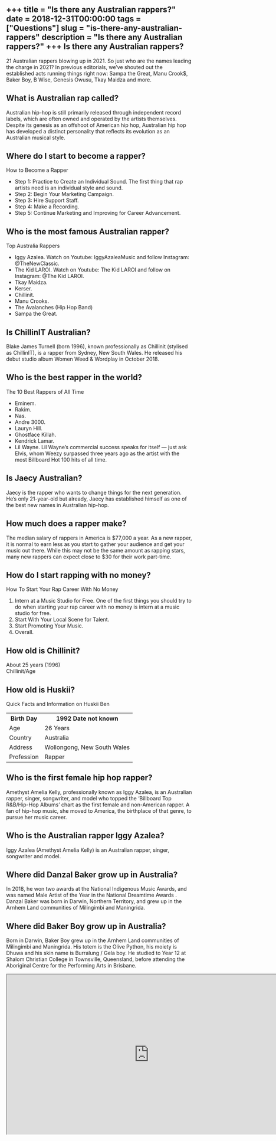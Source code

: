 +++
title = "Is there any Australian rappers?"
date = 2018-12-31T00:00:00
tags = ["Questions"]
slug = "is-there-any-australian-rappers"
description = "Is there any Australian rappers?"
+++
Is there any Australian rappers?
--------------------------------

21 Australian rappers blowing up in 2021. So just who are the names leading the charge in 2021? In previous editorials, we’ve shouted out the established acts running things right now: Sampa the Great, Manu Crook$, Baker Boy, B Wise, Genesis Owusu, Tkay Maidza and more.

What is Australian rap called?
------------------------------

Australian hip-hop is still primarily released through independent record labels, which are often owned and operated by the artists themselves. Despite its genesis as an offshoot of American hip hop, Australian hip hop has developed a distinct personality that reflects its evolution as an Australian musical style.

Where do I start to become a rapper?
------------------------------------

How to Become a Rapper

- Step 1: Practice to Create an Individual Sound. The first thing that rap artists need is an individual style and sound.
- Step 2: Begin Your Marketing Campaign.
- Step 3: Hire Support Staff.
- Step 4: Make a Recording.
- Step 5: Continue Marketing and Improving for Career Advancement.

Who is the most famous Australian rapper?
-----------------------------------------

Top Australia Rappers

- Iggy Azalea. Watch on Youtube: IggyAzaleaMusic and follow Instagram: @TheNewClassic.
- The Kid LAROI. Watch on Youtube: The Kid LAROI and follow on Instagram: @The Kid LAROI.
- Tkay Maidza.
- Kerser.
- Chillinit.
- Manu Crooks.
- The Avalanches (Hip Hop Band)
- Sampa the Great.

Is ChillinIT Australian?
------------------------

Blake James Turnell (born 1996), known professionally as Chillinit (stylised as ChillinIT), is a rapper from Sydney, New South Wales. He released his debut studio album Women Weed &amp; Wordplay in October 2018.

Who is the best rapper in the world?
------------------------------------

The 10 Best Rappers of All Time

- Eminem.
- Rakim.
- Nas.
- Andre 3000.
- Lauryn Hill.
- Ghostface Killah.
- Kendrick Lamar.
- Lil Wayne. Lil Wayne’s commercial success speaks for itself — just ask Elvis, whom Weezy surpassed three years ago as the artist with the most Billboard Hot 100 hits of all time.

Is Jaecy Australian?
--------------------

Jaecy is the rapper who wants to change things for the next generation. He’s only 21-year-old but already, Jaecy has established himself as one of the best new names in Australian hip-hop.

How much does a rapper make?
----------------------------

The median salary of rappers in America is $77,000 a year. As a new rapper, it is normal to earn less as you start to gather your audience and get your music out there. While this may not be the same amount as rapping stars, many new rappers can expect close to $30 for their work part-time.

How do I start rapping with no money?
-------------------------------------

How To Start Your Rap Career With No Money

1. Intern at a Music Studio for Free. One of the first things you should try to do when starting your rap career with no money is intern at a music studio for free.
2. Start With Your Local Scene for Talent.
3. Start Promoting Your Music.
4. Overall.

How old is Chillinit?
---------------------

About 25 years (1996)  
Chillinit/Age

How old is Huskii?
------------------

Quick Facts and Information on Huskii Ben

<table><tr><th>Birth Day</th><th>1992 Date not known</th></tr><tr><td>Age</td><td>26 Years</td></tr><tr><td>Country</td><td>Australia</td></tr><tr><td>Address</td><td>Wollongong, New South Wales</td></tr><tr><td>Profession</td><td>Rapper</td></tr></table>

Who is the first female hip hop rapper?
---------------------------------------

Amethyst Amelia Kelly, professionally known as Iggy Azalea, is an Australian rapper, singer, songwriter, and model who topped the ‘Billboard Top R&amp;B/Hip-Hop Albums’ chart as the first female and non-American rapper. A fan of hip-hop music, she moved to America, the birthplace of that genre, to pursue her music career.

Who is the Australian rapper Iggy Azalea?
-----------------------------------------

Iggy Azalea (Amethyst Amelia Kelly) is an Australian rapper, singer, songwriter and model.

Where did Danzal Baker grow up in Australia?
--------------------------------------------

In 2018, he won two awards at the National Indigenous Music Awards, and was named Male Artist of the Year in the National Dreamtime Awards . Danzal Baker was born in Darwin, Northern Territory, and grew up in the Arnhem Land communities of Milingimbi and Maningrida.

Where did Baker Boy grow up in Australia?
-----------------------------------------

Born in Darwin, Baker Boy grew up in the Arnhem Land communities of Milingimbi and Maningrida. His totem is the Olive Python, his moiety is Dhuwa and his skin name is Burralung / Gela boy. He studied to Year 12 at Shalom Christian College in Townsville, Queensland, before attending the Aboriginal Centre for the Performing Arts in Brisbane.

<iframe allow="accelerometer; autoplay; clipboard-write; encrypted-media; gyroscope; picture-in-picture" allowfullscreen="" class="__youtube_prefs__  epyt-is-override  no-lazyload" data-no-lazy="1" data-origheight="433" data-origwidth="770" data-skipgform_ajax_framebjll="" height="433" id="_ytid_18434" loading="lazy" src="https://www.youtube.com/embed/pf2ori8KdNs?enablejsapi=1&autoplay=0&cc_load_policy=0&cc_lang_pref=&iv_load_policy=1&loop=0&modestbranding=0&rel=1&fs=1&playsinline=0&autohide=2&theme=dark&color=red&controls=1&" title="YouTube player" width="770"></iframe>